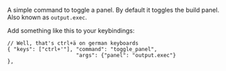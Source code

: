 A simple command to toggle a panel. By default it toggles the build panel. Also known as `output.exec`.

Add something like this to your keybindings:

    // Well, that's ctrl+ä on german keyboards
    { "keys": ["ctrl+'"], "command": "toggle_panel",
                          "args": {"panel": "output.exec"}
    },
